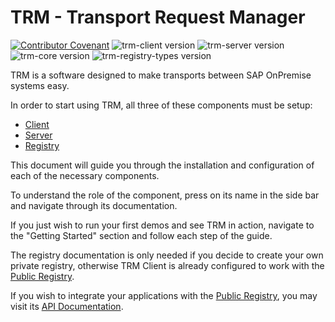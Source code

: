 # TRM - Transport Request Manager


[![Contributor Covenant](https://img.shields.io/badge/Contributor%20Covenant-1.3.0-4baaaa.svg)](code_of_conduct.md)
![trm-client version](https://img.shields.io/npm/v/trm-client?label=trm-client)
![trm-server version](https://img.shields.io/endpoint?url=https://trmregistry.com/public/shieldio/version?package=trm-server&label=trm-server)
![trm-core version](https://img.shields.io/npm/v/trm-core?label=trm-core)
![trm-registry-types version](https://img.shields.io/npm/v/trm-registry-types?label=trm-registry-types)


TRM is a software designed to make transports between SAP OnPremise systems easy.


In order to start using TRM, all three of these components must be setup:
- [Client](client/README.md)
- [Server](server/README.md)
- [Registry](registry/README.md)


This document will guide you through the installation and configuration of each of the necessary components.


To understand the role of the component, press on its name in the side bar and navigate through its documentation.


If you just wish to run your first demos and see TRM in action, navigate to the "Getting Started" section and follow each step of the guide.



The registry documentation is only needed if you decide to create your own private registry, otherwise TRM Client is already configured to work with the [Public Registry](https://trmregistry.com).


If you wish to integrate your applications with the [Public Registry](https://trmregistry.com), you may visit its [API Documentation](/registry/public/api.md).